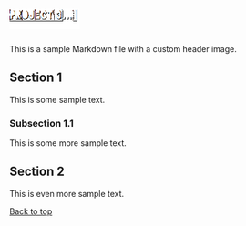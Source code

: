 ![Header Image](project3.png "My Page Title")
=============================

This is a sample Markdown file with a custom header image.

## Section 1

This is some sample text.

### Subsection 1.1

This is some more sample text.

## Section 2

This is even more sample text.

[Back to top](#header-image)
